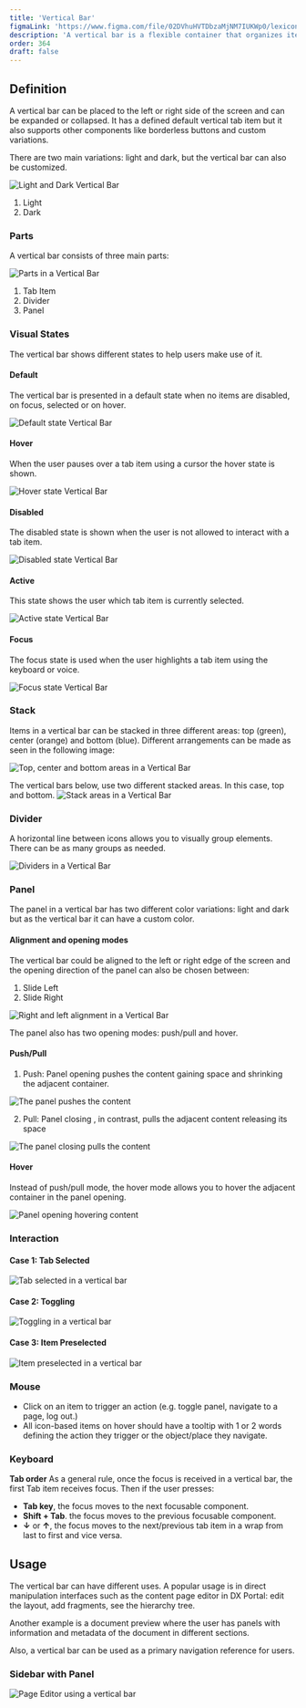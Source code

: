 ```yaml
---
title: 'Vertical Bar'
figmaLink: 'https://www.figma.com/file/02DVhuHVTDbzaMjNM7IUKWp0/lexicon?node-id=6020%3A24243'
description: 'A vertical bar is a flexible container that organizes items vertically.'
order: 364
draft: false
---
```


## Definition
 
A vertical bar can be placed to the left or right side of the screen and can be expanded or collapsed. It has a defined default vertical tab item but it also supports other components like borderless buttons and custom variations.

There are two main variations: light and dark, but the vertical bar can also be customized.

![Light and Dark Vertical Bar](/images/lexicon/LightDarkCustomVerticalBar.png)

1. Light 
2. Dark

### Parts
A vertical bar consists of three main parts:

![Parts in a Vertical Bar](/images/lexicon/PartsInAVerticalBar.png)

1. Tab Item
2. Divider
3. Panel

### Visual States
The vertical bar shows different states to help users make use of it.
#### Default
The vertical bar is presented in a default state when no items are disabled, on focus, selected or on hover.

![Default state Vertical Bar](/images/lexicon/DefaultStateVerticalBar.png)

#### Hover
When the user pauses over a tab item using a cursor the hover state is shown.

![Hover state Vertical Bar](/images/lexicon/HoverStateVerticalBar.png)

#### Disabled
The disabled state is shown when the user is not allowed to interact with a tab item.

![Disabled state Vertical Bar](/images/lexicon/DisabledStateVerticalBar.png)

#### Active
This state shows the user which tab item is currently selected.

![Active state Vertical Bar](/images/lexicon/ActiveStateVerticalBar.png)

#### Focus
The focus state is used when the user highlights a tab item using the keyboard or voice.

![Focus state Vertical Bar](/images/lexicon/FocusStateVerticalBar.png)

### Stack
Items in a vertical bar can be stacked in three different areas: top (green), center (orange) and bottom (blue). Different arrangements can be made as seen in the following image:

![Top, center and bottom areas in a Vertical Bar](/images/lexicon/AreasVerticalBar.png)

The vertical bars below, use two different stacked areas. In this case, top and bottom.
![Stack areas in a Vertical Bar](/images/lexicon/TopAndBottomAlignVerticalBar.png)

### Divider
A horizontal line between icons allows you to visually group elements. There can be as many groups as needed.

![Dividers in a Vertical Bar](/images/lexicon/DividerVerticalBar.png)

### Panel
The panel in a vertical bar has two different color variations: light and dark but as the vertical bar it can have a custom color.

#### Alignment and opening modes
The vertical bar could be aligned to the left or right edge of the screen and the opening direction of the panel can also be chosen between:

1. Slide Left
2. Slide Right 

![Right and left alignment in a Vertical Bar](/images/lexicon/AlignmentVerticalBar.png)

The panel also has two opening modes: push/pull and hover.

#### Push/Pull
1. Push: Panel opening pushes the content gaining space and shrinking the adjacent container.

![The panel pushes the content](/images/lexicon/PushVerticalBar.png)

2. Pull: Panel closing , in contrast, pulls the adjacent content releasing its space

![The panel closing pulls the content](/images/lexicon/PullVerticalBar.png)

#### Hover
Instead of push/pull mode, the hover mode allows you to hover the adjacent container in the panel opening.

![Panel opening hovering content](/images/lexicon/HoverVerticalBar.png)


### Interaction

#### Case 1: Tab Selected
![Tab selected in a vertical bar](/images/lexicon/TabSelectedVerticalBar.png)

#### Case 2: Toggling
![Toggling in a vertical bar](/images/lexicon/TogglingVerticalBar.png)

#### Case 3: Item Preselected
![Item preselected in a vertical bar](/images/lexicon/ItemPreselectedVerticalBar.png)

### Mouse
- Click on an item to trigger an action (e.g. toggle panel, navigate to a page, log out.)
- All icon-based items on hover should have a tooltip with 1 or 2 words defining the action they trigger or the object/place they navigate.

### Keyboard
**Tab order**
As a general rule, once the focus is received in a vertical bar, the first Tab item receives focus. Then if the user presses:
- **Tab key**, the focus moves to the next focusable component.
- **Shift + Tab**. the focus moves to the previous focusable component.
- **↓** or **↑**, the focus moves to the next/previous tab item in a wrap from last to first and vice versa.

## Usage
The vertical bar can have different uses. A popular usage is in direct manipulation interfaces such as the content page editor in DX Portal: edit the layout, add fragments, see the hierarchy tree. 

Another example is a document preview where the user has panels with information and metadata of the document in different sections.

Also, a vertical bar can be used  as a primary navigation reference for users.

### Sidebar with Panel
![Page Editor using a vertical bar](/images/lexicon/SidebarWithPanel.png)